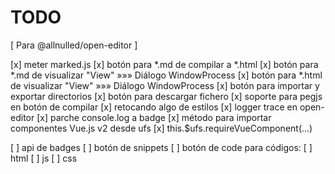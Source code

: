 # TODO

[ Para @allnulled/open-editor ]

[x] meter marked.js
[x] botón para *.md de compilar a *.html
[x] botón para *.md de visualizar "View" »»» Diálogo WindowProcess
[x] botón para *.html de visualizar "View" »»» Diálogo WindowProcess
[x] botón para importar y exportar directorios
[x] botón para descargar fichero
[x] soporte para pegjs en botón de compilar
[x] retocando algo de estilos
[x] logger trace en open-editor
[x] parche console.log a badge
[x] método para importar componentes Vue.js v2 desde ufs
  [x] this.$ufs.requireVueComponent(...)

[ ] api de badges
[ ] botón de snippets
[ ] botón de code para códigos:
  [ ] html
  [ ] js
  [ ] css